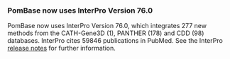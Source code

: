 ### PomBase now uses InterPro Version 76.0

<!-- newsfeed_thumbnail: interpro_32px.png -->

PomBase now uses InterPro Version 76.0, which integrates 277 new methods
from the CATH-Gene3D (1), PANTHER (178) and CDD (98) databases.
InterPro cites 59846 publications in PubMed.  See the InterPro
[release notes](https://www.ebi.ac.uk/interpro/release_notes/)
for further information.
